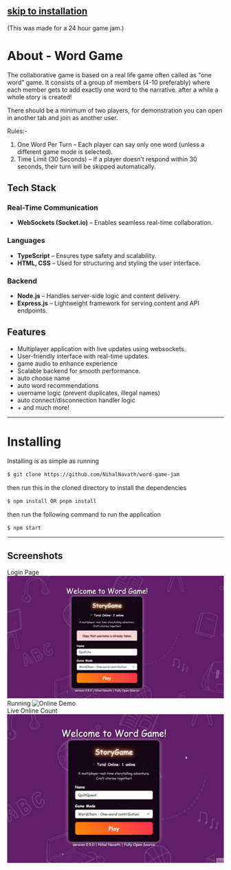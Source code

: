 ## [skip to installation](#installing)

(This was made for a 24 hour game jam.)
# About - Word Game

The collaborative game is based on a real life game often called as "one word" game. It consists of a group of members (4-10 preferably) where each member gets to add exactly one word to the narrative. after a while a whole story is created!

There should be a minimum of two players, for demonstration you can open in another tab and join as another user.

Rules:-
1) One Word Per Turn – Each player can say only one word (unless a different game mode is selected).
2) Time Limit (30 Seconds) – If a player doesn’t respond within 30 seconds, their turn will be skipped automatically.

## Tech Stack

### Real-Time Communication
- **WebSockets (Socket.io)** – Enables seamless real-time collaboration.

### Languages
- **TypeScript** – Ensures type safety and scalability.
- **HTML, CSS** – Used for structuring and styling the user interface.

### Backend
- **Node.js** – Handles server-side logic and content delivery.
- **Express.js** – Lightweight framework for serving content and API endpoints.

## Features
- Multiplayer application with live updates using websockets.
- User-friendly interface with real-time updates.
- game audio to enhance experience
- Scalable backend for smooth performance.
- auto choose name
- auto word recommendations
- username logic (prevent duplicates, illegal names)
- auto connect/disconnection handler logic
- \+ and much more!
---

# Installing

Installing is as simple as running

```bash
$ git clone https://github.com/NihalNavath/word-game-jam
```

then run this in the cloned directory to install the dependencies

```bash
$ npm install OR pnpm install
```

then run the following command to run the application

```bash
$ npm start
```

--- 

## Screenshots

Login Page
![Login Page](./git-images/home.png)
<br> Running
![Online Demo](./git-images/demo_gif.gif)
<br> Live Online Count
![Count Demo](./git-images/online_count_demo.gif)